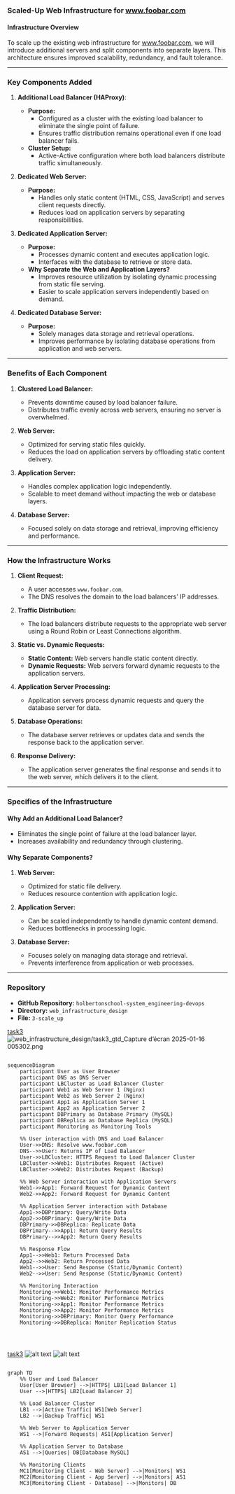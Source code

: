 ### Scaled-Up Web Infrastructure for www.foobar.com

#### Infrastructure Overview
To scale up the existing web infrastructure for www.foobar.com, we will introduce additional servers and split components into separate layers. This architecture ensures improved scalability, redundancy, and fault tolerance.

---

### Key Components Added

1. **Additional Load Balancer (HAProxy)**:
   - **Purpose:**
     - Configured as a cluster with the existing load balancer to eliminate the single point of failure.
     - Ensures traffic distribution remains operational even if one load balancer fails.
   - **Cluster Setup:**
     - Active-Active configuration where both load balancers distribute traffic simultaneously.

2. **Dedicated Web Server:**
   - **Purpose:**
     - Handles only static content (HTML, CSS, JavaScript) and serves client requests directly.
     - Reduces load on application servers by separating responsibilities.

3. **Dedicated Application Server:**
   - **Purpose:**
     - Processes dynamic content and executes application logic.
     - Interfaces with the database to retrieve or store data.
   - **Why Separate the Web and Application Layers?**
     - Improves resource utilization by isolating dynamic processing from static file serving.
     - Easier to scale application servers independently based on demand.

4. **Dedicated Database Server:**
   - **Purpose:**
     - Solely manages data storage and retrieval operations.
     - Improves performance by isolating database operations from application and web servers.

---

### Benefits of Each Component

1. **Clustered Load Balancer:**
   - Prevents downtime caused by load balancer failure.
   - Distributes traffic evenly across web servers, ensuring no server is overwhelmed.

2. **Web Server:**
   - Optimized for serving static files quickly.
   - Reduces the load on application servers by offloading static content delivery.

3. **Application Server:**
   - Handles complex application logic independently.
   - Scalable to meet demand without impacting the web or database layers.

4. **Database Server:**
   - Focused solely on data storage and retrieval, improving efficiency and performance.

---

### How the Infrastructure Works
1. **Client Request:**
   - A user accesses `www.foobar.com`.
   - The DNS resolves the domain to the load balancers' IP addresses.

2. **Traffic Distribution:**
   - The load balancers distribute requests to the appropriate web server using a Round Robin or Least Connections algorithm.

3. **Static vs. Dynamic Requests:**
   - **Static Content:** Web servers handle static content directly.
   - **Dynamic Requests:** Web servers forward dynamic requests to the application servers.

4. **Application Server Processing:**
   - Application servers process dynamic requests and query the database server for data.

5. **Database Operations:**
   - The database server retrieves or updates data and sends the response back to the application server.

6. **Response Delivery:**
   - The application server generates the final response and sends it to the web server, which delivers it to the client.

---

### Specifics of the Infrastructure

#### Why Add an Additional Load Balancer?
- Eliminates the single point of failure at the load balancer layer.
- Increases availability and redundancy through clustering.

#### Why Separate Components?
1. **Web Server:**
   - Optimized for static file delivery.
   - Reduces resource contention with application logic.

2. **Application Server:**
   - Can be scaled independently to handle dynamic content demand.
   - Reduces bottlenecks in processing logic.

3. **Database Server:**
   - Focuses solely on managing data storage and retrieval.
   - Prevents interference from application or web processes.

---

### Repository
- **GitHub Repository:** `holbertonschool-system_engineering-devops`
- **Directory:** `web_infrastructure_design`
- **File:** `3-scale_up`

[task3](task3ds.mmd)
![web_infrastructure_design/task3_gtd_Capture d’écran 2025-01-16 005302.png](<task3_gtd_Capture d’écran 2025-01-16 005302.png>)

```mermaid

sequenceDiagram
    participant User as User Browser
    participant DNS as DNS Server
    participant LBCluster as Load Balancer Cluster
    participant Web1 as Web Server 1 (Nginx)
    participant Web2 as Web Server 2 (Nginx)
    participant App1 as Application Server 1
    participant App2 as Application Server 2
    participant DBPrimary as Database Primary (MySQL)
    participant DBReplica as Database Replica (MySQL)
    participant Monitoring as Monitoring Tools

    %% User interaction with DNS and Load Balancer
    User->>DNS: Resolve www.foobar.com
    DNS-->>User: Returns IP of Load Balancer
    User->>LBCluster: HTTPS Request to Load Balancer Cluster
    LBCluster->>Web1: Distributes Request (Active)
    LBCluster->>Web2: Distributes Request (Backup)

    %% Web Server interaction with Application Servers
    Web1->>App1: Forward Request for Dynamic Content
    Web2->>App2: Forward Request for Dynamic Content

    %% Application Server interaction with Database
    App1->>DBPrimary: Query/Write Data
    App2->>DBPrimary: Query/Write Data
    DBPrimary->>DBReplica: Replicate Data
    DBPrimary-->>App1: Return Query Results
    DBPrimary-->>App2: Return Query Results

    %% Response Flow
    App1-->>Web1: Return Processed Data
    App2-->>Web2: Return Processed Data
    Web1-->>User: Send Response (Static/Dynamic Content)
    Web2-->>User: Send Response (Static/Dynamic Content)

    %% Monitoring Interaction
    Monitoring->>Web1: Monitor Performance Metrics
    Monitoring->>Web2: Monitor Performance Metrics
    Monitoring->>App1: Monitor Performance Metrics
    Monitoring->>App2: Monitor Performance Metrics
    Monitoring->>DBPrimary: Monitor Query Performance
    Monitoring->>DBReplica: Monitor Replication Status




```

[task3](task3.mmd)
![alt text](<task3v2_Capture d’écran 2025-01-16 011031.png>)
![alt text](<task3_graphTD_Capture d’écran 2025-01-16 000636.png>)

```mermaid

graph TD
    %% User and Load Balancer
    User[User Browser] -->|HTTPS| LB1[Load Balancer 1]
    User -->|HTTPS| LB2[Load Balancer 2]

    %% Load Balancer Cluster
    LB1 -->|Active Traffic| WS1[Web Server]
    LB2 -->|Backup Traffic| WS1

    %% Web Server to Application Server
    WS1 -->|Forward Requests| AS1[Application Server]

    %% Application Server to Database
    AS1 -->|Queries| DB[Database MySQL]

    %% Monitoring Clients
    MC1[Monitoring Client - Web Server] -->|Monitors| WS1
    MC2[Monitoring Client - App Server] -->|Monitors| AS1
    MC3[Monitoring Client - Database] -->|Monitors| DB


```
